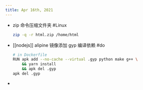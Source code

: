 ```yaml
---
title: Apr 16th, 2021
---
```


- zip 命令压缩文件夹 #Linux
  ```bash
  zip -q -r html.zip /home/html
  ```
- [[nodejs]] alipine 镜像添加 gyp 编译依赖 #do
  ```bash
  # in Dockerfile
  RUN apk add --no-cache --virtual .gyp python make g++ \
      && yarn install
      && apk del .gyp
  apk del .gyp
  ```
-